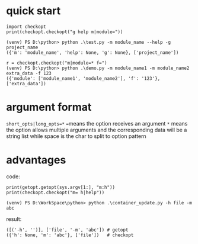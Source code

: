 # quick start
```
import checkopt  
print(checkopt.checkopt("g help m|module="))

(venv) PS D:\python> python .\test.py -m module_name --help -g project_name
({'m': 'module_name', 'help': None, 'g': None}, ['project_name'])
```

```
r = checkopt.checkopt("m|module=* f=")
(venv) PS D:\python> python .\demo.py -m module_name1 -m module_name2 extra_data -f 123
({'module': ['module_name1', 'module_name2'], 'f': '123'}, ['extra_data'])
```
# argument format
`short_opts|long_opts=*`
`=`means the option receives an  argument
`*` means the option allows multiple arguments and the corresponding data will be a string list
while space is the char to split to option pattern

# advantages
code:
```
print(getopt.getopt(sys.argv[1:], "m:h")) 
print(checkopt.checkopt("m= h|help"))

(venv) PS D:\WorkSpace\python> python .\container_update.py -h file -m abc 
```
result:
```
([('-h', '')], ['file', '-m', 'abc']) # getopt
({'h': None, 'm': 'abc'}, ['file'])   # checkopt
```
